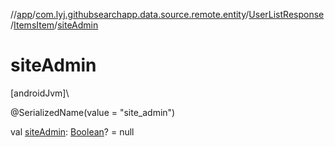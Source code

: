 //[app](../../../../index.md)/[com.lyj.githubsearchapp.data.source.remote.entity](../../index.md)/[UserListResponse](../index.md)/[ItemsItem](index.md)/[siteAdmin](site-admin.md)

# siteAdmin

[androidJvm]\

@SerializedName(value = "site_admin")

val [siteAdmin](site-admin.md): [Boolean](https://kotlinlang.org/api/latest/jvm/stdlib/kotlin/-boolean/index.html)? = null
